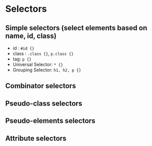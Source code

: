 # Selectors

## Simple selectors (select elements based on name, id, class)

- id : `#id {}`
- class : `.class {}`, `p.class {}`
- tag: `p {}` 
- Universal Selector: `* {}`
- Grouping Selector: `h1, h2, p {}`

## Combinator selectors

## Pseudo-class selectors

## Pseudo-elements selectors

## Attribute selectors

